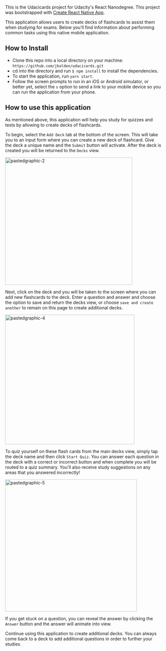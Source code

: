 This is the Udacicards project for Udacity's React Nanodegree. This project was bootstrapped with [Create React Native App](https://github.com/react-community/create-react-native-app).

This application allows users to create decks of flashcards to assist them when studying for exams. Below you'll find information about performing common tasks using this native mobile application.
## How to Install

- Clone this repo into a local directory on your machine: `https://github.com/jkolden/udacicards.git`
- cd into the directory and run `$ npm install` to install the dependencies.
- To start the application, run `yarn start`.
- Follow the screen prompts to run in an iOS or Android simulator, or better yet, select the `s` option to send a link to your mobile device so you can run the application from your phone.


## How to use this application

As mentioned above, this application will help you study for quizzes and tests by allowing to create decks of flashcards.

To begin, select the `Add Deck` tab at the bottom of the screen. This will take you to an input form where you can create a new deck of flashcard. Give the deck a unique name and the `Submit` button will activate. After the deck is created you will be returned to the `Decks` view.

<img width="410" alt="pastedgraphic-2" src="https://user-images.githubusercontent.com/21246211/45512306-46eeef80-b754-11e8-833b-fa29b892087d.png">

Next, click on the deck and you will be taken to the screen where you can add new flashcards to the deck. Enter a question and answer and choose the option to save and return the decks view, or choose `save and create another` to remain on this page to create additional decks.

<img width="417" alt="pastedgraphic-4" src="https://user-images.githubusercontent.com/21246211/45512425-8b7a8b00-b754-11e8-8d5b-f57161f3c387.png">

To quiz yourself on these flash cards from the main decks view, simply tap the deck name and then click `Start Quiz`. You can answer each question in the deck with a correct or incorrect button and when complete you will be routed to a quiz summary. You'll also receive study suggestions on any areas that you answered incorrectly!

<img width="425" alt="pastedgraphic-5" src="https://user-images.githubusercontent.com/21246211/45512559-e8764100-b754-11e8-99f6-16ab9784caf1.png">

If you get stuck on a question, you can reveal the answer by clicking the `Answer` button and the answer will animate into view.

Continue using this application to create additional decks. You can always come back to a deck to add additional questions in order to further your studies.

